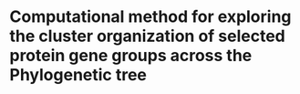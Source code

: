 # Computational method for exploring the cluster organization of selected protein gene groups across the Phylogenetic tree


